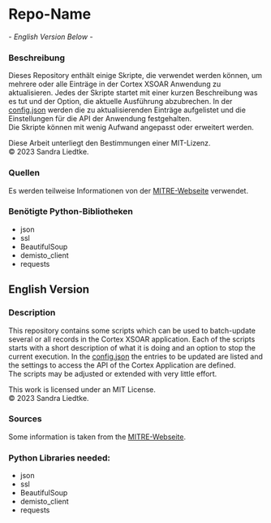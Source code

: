 # Repo-Name

*- English Version Below -*

### Beschreibung

Dieses Repository enthält einige Skripte, die verwendet werden können, um mehrere oder alle Einträge in der Cortex XSOAR Anwendung zu aktualisieren.
Jedes der Skripte startet mit einer kurzen Beschreibung was es tut und der Option, die aktuelle Ausführung abzubrechen.
In der [config.json](/config.json) werden die zu aktualisierenden Einträge aufgelistet und die Einstellungen für die API der Anwendung festgehalten.<br/>
Die Skripte können mit wenig Aufwand angepasst oder erweitert werden.

Diese Arbeit unterliegt den Bestimmungen einer MIT-Lizenz.<br/>
© 2023 Sandra Liedtke.


### Quellen

Es werden teilweise Informationen von der [MITRE-Webseite](https://attack.mitre.org/) verwendet.


### Benötigte Python-Bibliotheken

 - json
 - ssl
 - BeautifulSoup
 - demisto_client
 - requests

## English Version

### Description

This repository contains some scripts which can be used to batch-update several or all records in the Cortex XSOAR application.
Each of the scripts starts with a short description of what it is doing and an option to stop the current execution.
In the [config.json](/config.json) the entries to be updated are listed and the settings to access the API of the Cortex Application are defined.<br/>
The scripts may be adjusted or extended with very little effort.

This work is licensed under an MIT License.<br/>
© 2023 Sandra Liedtke.


### Sources

Some information is taken from the [MITRE-Webseite](https://attack.mitre.org/).


### Python Libraries needed:

 - json
 - ssl
 - BeautifulSoup
 - demisto_client
 - requests